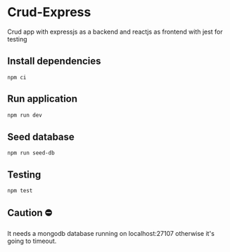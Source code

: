 # Crud-Express

Crud app with expressjs as a backend and reactjs as frontend with jest for testing

## Install dependencies

```
npm ci
```

## Run application

```bash
npm run dev
```

## Seed database
```
npm run seed-db
```

## Testing
```
npm test
```

## Caution ⛔
It needs a mongodb database running on localhost:27107 otherwise it's going to timeout.